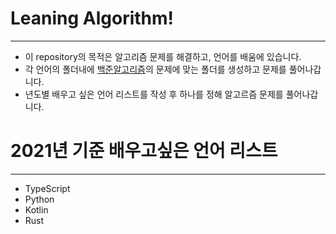 # Leaning Algorithm!

---

- 이 repository의 목적은 알고리즘 문제를 해결하고, 언어를 배움에 있습니다.
- 각 언어의 폴더내에 [백준알고리즘][beakjoonlink]의 문제에 맞는 폴더를 생성하고 문제를 풀어나갑니다.
- 년도별 배우고 싶은 언어 리스트를 작성 후 하나를 정해 알고르즘 문제를 풀어나갑니다.

# 2021년 기준 배우고싶은 언어 리스트

---

- TypeScript
- Python
- Kotlin
- Rust

[beakjoonlink]: https://www.acmicpc.net
